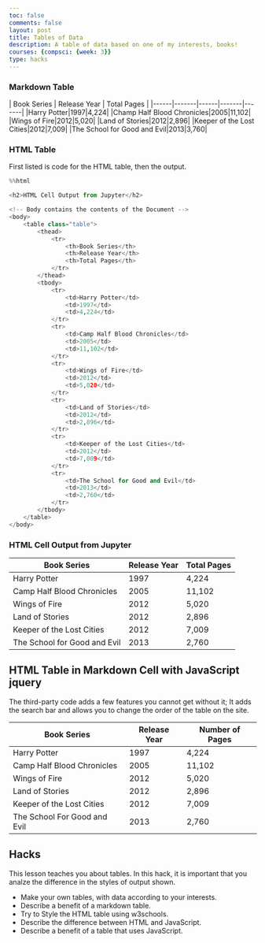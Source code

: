 ```yaml
---
toc: false
comments: false
layout: post
title: Tables of Data
description: A table of data based on one of my interests, books!
courses: {compsci: {week: 3}}
type: hacks
---
```


### Markdown Table

| Book Series | Release Year | Total Pages |
|------|-------|------|-------|-------|
|Harry Potter|1997|4,224|
|Champ Half Blood Chronicles|2005|11,102|
|Wings of Fire|2012|5,020|
|Land of Stories|2012|2,896|
|Keeper of the Lost Cities|2012|7,009|
|The School for Good and Evil|2013|3,760|


### HTML Table
First listed is code for the HTML table, then the output.


```python
%%html

<h2>HTML Cell Output from Jupyter</h2>

<!-- Body contains the contents of the Document -->
<body>
    <table class="table">
        <thead>
            <tr>
                <th>Book Series</th>
                <th>Release Year</th>
                <th>Total Pages</th>
            </tr>
        </thead>
        <tbody>
            <tr>
                <td>Harry Potter</td>
                <td>1997</td>
                <td>4,224</td>
            </tr>
            <tr>
                <td>Camp Half Blood Chronicles</td>
                <td>2005</td>
                <td>11,102</td>
            </tr>
            <tr>
                <td>Wings of Fire</td>
                <td>2012</td>
                <td>5,020</td>
            </tr>
            <tr>
                <td>Land of Stories</td>
                <td>2012</td>
                <td>2,896</td>
            </tr>
            <tr>
                <td>Keeper of the Lost Cities</td>
                <td>2012</td>
                <td>7,009</td>
            </tr>
            <tr>
                <td>The School for Good and Evil</td>
                <td>2013</td>
                <td>2,760</td>
            </tr>
        </tbody>
    </table>
</body>
```


<h3>HTML Cell Output from Jupyter</h3>

<!-- Body contains the contents of the Document -->
<body>
    <table class="table">
        <thead>
            <tr>
                <th>Book Series</th>
                <th>Release Year</th>
                <th>Total Pages</th>
            </tr>
        </thead>
        <tbody>
            <tr>
                <td>Harry Potter</td>
                <td>1997</td>
                <td>4,224</td>
            </tr>
            <tr>
                <td>Camp Half Blood Chronicles</td>
                <td>2005</td>
                <td>11,102</td>
            </tr>
            <tr>
                <td>Wings of Fire</td>
                <td>2012</td>
                <td>5,020</td>
            </tr>
            <tr>
                <td>Land of Stories</td>
                <td>2012</td>
                <td>2,896</td>
            </tr>
            <tr>
                <td>Keeper of the Lost Cities</td>
                <td>2012</td>
                <td>7,009</td>
            </tr>
            <tr>
                <td>The School for Good and Evil</td>
                <td>2013</td>
                <td>2,760</td>
            </tr>
        </tbody>
    </table>
</body>



## HTML Table in Markdown Cell with JavaScript jquery

The third-party code adds a few features you cannot get without it; It adds the search bar and allows you to change the order of the table on the site.

<!-- Head contains information to Support the Document -->
<head>
    <!-- load jQuery and DataTables output style and scripts -->
    <link rel="stylesheet" type="text/css" href="https://cdn.datatables.net/1.13.4/css/jquery.dataTables.min.css">
    <script type="text/javascript" language="javascript" src="https://code.jquery.com/jquery-3.6.0.min.js"></script>
    <script>var define = null;</script>
    <script type="text/javascript" language="javascript" src="https://cdn.datatables.net/1.13.4/js/jquery.dataTables.min.js"></script>
</head>

<!-- Body contains the contents of the Document -->
<body>
    <table id="md_demo" class="table">
        <thead>
            <tr>
                <th>Book Series</th>
                <th>Release Year</th>
                <th>Number of Pages</th>
            </tr>
        </thead>
        <tbody>
            <tr>
                <td>Harry Potter</td>
                <td>1997</td>
                <td>4,224</td>
            </tr>
            <tr>
                <td>Camp Half Blood Chronicles</td>
                <td>2005</td>
                <td>11,102</td>
            </tr>
            <tr>
                <td>Wings of Fire</td>
                <td>2012</td>
                <td>5,020</td>
            </tr>
            <tr>
                <td>Land of Stories</td>
                <td>2012</td>
                <td>2,896</td>
            </tr>
            <tr>
                <td>Keeper of the Lost Cities</td>
                <td>2012</td>
                <td>7,009</td>
            </tr>
            <tr>
                <td>The School For Good and Evil</td>
                <td>2013</td>
                <td>2,760</td>
            </tr>
        </tbody>
    </table>
</body>

<!-- Script is used to embed executable code -->
<script>
    $("#md_demo").DataTable();
</script>


## Hacks
This lesson teaches you about tables.  In this hack, it is important that you analze the difference in the styles of output shown.  
- Make your own tables, with data according to your interests.
- Describe a benefit of a markdown table.
- Try to Style the HTML table using w3schools.
- Describe the difference between HTML and JavaScript.
- Describe a benefit of a table that uses JavaScript.